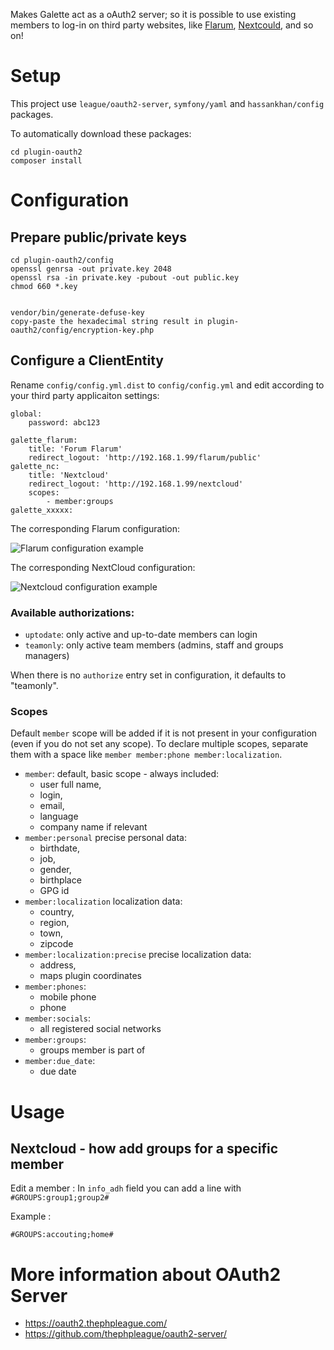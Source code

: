 Makes Galette act as a oAuth2 server; so it is possible to use existing members to log-in on third party websites, like [Flarum](https://flarum.org/), [Nextcould](https://nextcloud.com/), and so on!

# Setup

This project use `league/oauth2-server`, `symfony/yaml` and `hassankhan/config` packages.

To automatically download these packages:
```
cd plugin-oauth2
composer install
```

# Configuration

## Prepare public/private keys

```
cd plugin-oauth2/config
openssl genrsa -out private.key 2048
openssl rsa -in private.key -pubout -out public.key
chmod 660 *.key


vendor/bin/generate-defuse-key
copy-paste the hexadecimal string result in plugin-oauth2/config/encryption-key.php
```

## Configure a ClientEntity

Rename `config/config.yml.dist` to `config/config.yml` and edit according to your third party applicaiton settings:

```
global:
    password: abc123

galette_flarum:
    title: 'Forum Flarum'
    redirect_logout: 'http://192.168.1.99/flarum/public'
galette_nc:
    title: 'Nextcloud'
    redirect_logout: 'http://192.168.1.99/nextcloud'
    scopes:
        - member:groups
galette_xxxxx:
```

The corresponding Flarum configuration:

![Flarum configuration example](examples/flarum.png)

The corresponding NextCloud configuration:

![Nextcloud configuration example](examples/nextcloud.png)


### Available authorizations:

* `uptodate`: only active and up-to-date members can login
* `teamonly`: only active team members (admins, staff and groups managers)

When there is no `authorize` entry set in configuration, it defaults to "teamonly".

### Scopes

Default `member` scope will be added if it is not present in your configuration (even if you do not set any scope).
To declare multiple scopes, separate them with a space like `member member:phone member:localization`.

* `member`: default, basic scope - always included:
  * user full name,
  * login,
  * email,
  * language
  * company name if relevant
* `member:personal` precise personal data:
  * birthdate,
  * job,
  * gender,
  * birthplace
  * GPG id
* `member:localization` localization data:
  * country,
  * region,
  * town,
  * zipcode
* `member:localization:precise` precise localization data:
  * address,
  * maps plugin coordinates
* `member:phones`:
  * mobile phone
  * phone
* `member:socials`:
  * all registered social networks
* `member:groups`:
  * groups member is part of
* `member:due_date`:
  * due date

# Usage

## Nextcloud - how add groups for a specific member
Edit a member : In `info_adh` field you can add a line with `#GROUPS:group1;group2#`

Example :
```
#GROUPS:accouting;home#
```

# More information about OAuth2 Server
* https://oauth2.thephpleague.com/
* https://github.com/thephpleague/oauth2-server/
